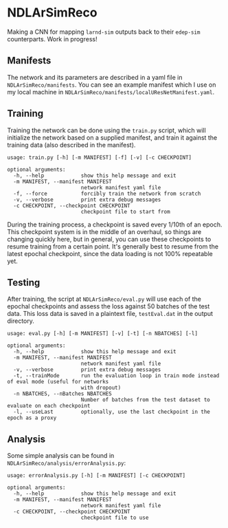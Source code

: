 # NDLArSimReco

Making a CNN for mapping `larnd-sim` outputs back to their `edep-sim` counterparts.  Work in progress!

## Manifests

The network and its parameters are described in a yaml file in `NDLArSimReco/manifests`.  You can see an example manifest which I use on my local machine in `NDLArSimReco/manifests/localUResNetManifest.yaml`.

## Training

Training the network can be done using the `train.py` script, which will initialize the network based on a supplied manifest, and train it against the training data (also described in the manifest).

```
usage: train.py [-h] [-m MANIFEST] [-f] [-v] [-c CHECKPOINT]

optional arguments:
  -h, --help            show this help message and exit
  -m MANIFEST, --manifest MANIFEST
                        network manifest yaml file
  -f, --force           forcibly train the network from scratch
  -v, --verbose         print extra debug messages
  -c CHECKPOINT, --checkpoint CHECKPOINT
                        checkpoint file to start from
```

During the training process, a checkpoint is saved every 1/10th of an epoch.  This checkpoint system is in the middle of an overhaul, so things are changing quickly here, but in general, you can use these checkpoints to resume training from a certain point.  It's generally best to resume from the latest epochal checkpoint, since the data loading is not 100% repeatable yet.

## Testing

After training, the script at `NDLArSimReco/eval.py` will use each of the epochal checkpoints and assess the loss against 50 batches of the test data.  This loss data is saved in a plaintext file, `testEval.dat` in the output directory.

```
usage: eval.py [-h] [-m MANIFEST] [-v] [-t] [-n NBATCHES] [-l]

optional arguments:
  -h, --help            show this help message and exit
  -m MANIFEST, --manifest MANIFEST
                        network manifest yaml file
  -v, --verbose         print extra debug messages
  -t, --trainMode       run the evaluation loop in train mode instead of eval mode (useful for networks
                        with dropout)
  -n NBATCHES, --nBatches NBATCHES
                        Number of batches from the test dataset to evaluate on each checkpoint
  -l, --useLast         optionally, use the last checkpoint in the epoch as a proxy
```

## Analysis

Some simple analysis can be found in `NDLArSimReco/analysis/errorAnalysis.py`:

```
usage: errorAnalysis.py [-h] [-m MANIFEST] [-c CHECKPOINT]

optional arguments:
  -h, --help            show this help message and exit
  -m MANIFEST, --manifest MANIFEST
                        network manifest yaml file
  -c CHECKPOINT, --checkpoint CHECKPOINT
                        checkpoint file to use
```